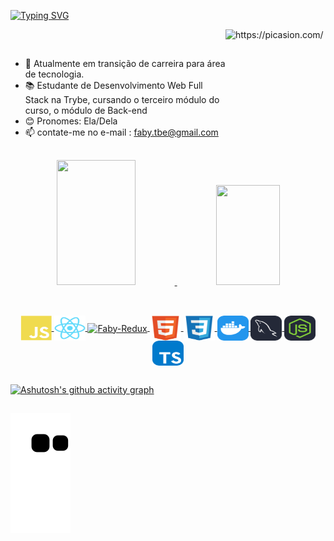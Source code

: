 [![Typing SVG](https://readme-typing-svg.herokuapp.com/?color=ff91a4&size=35&center=true&vCenter=true&width=1000&lines=Olá,+Me+chamo+Fabiana+Ignácio.;Seja+muito+bem-vindo+ao+meu+GitHub!!!+❤️)](https://git.io/typing-svg)

<a href="https://picasion.com/"><img src="https://i.picasion.com/pic92/c88b8dc6b9d002e35fc0a9561109d809.gif" align="right" width="160" height="160" border="0" alt="https://picasion.com/" /></a><br />

##

- 🌱 Atualmente em transição de carreira para área de tecnologia.
- 📚 Estudante de Desenvolvimento Web Full Stack na Trybe,
cursando o terceiro módulo do curso, o módulo de Back-end
- 😊 Pronomes: Ela/Dela
- 📫 contate-me no e-mail : faby.tbe@gmail.com 

##

<div align="center">
  <a href="https://github.com/Ignacio-fabianamaria">   
  <img height="200em" width="50%" src="https://github-readme-stats.vercel.app/api?username=Ignacio-fabianamaria&show_icons=true&theme=dracula&include_all_commits=true&count_private=true"/>
  <img height="160em" width="45%" src="https://github-readme-stats.vercel.app/api/top-langs/?username=Ignacio-fabianamaria&layout=compact&langs_count=7&theme=dracula"/>
</div>

##

<div style="display: inline_block" align="center"><br>
  <img align="center" alt="Faby-Js" height="40" width="50" src="https://raw.githubusercontent.com/devicons/devicon/master/icons/javascript/javascript-plain.svg">
  <img align="center" alt="Faby-React" height="40" width="50" src="https://raw.githubusercontent.com/devicons/devicon/master/icons/react/react-original.svg">
   <img align="center" alt="Faby-Redux" height="40" width="50" src="https://cdn.jsdelivr.net/gh/devicons/devicon/icons/redux/redux-original.svg">
  <img align="center" alt="Faby-HTML" height="40" width="50" src="https://raw.githubusercontent.com/devicons/devicon/master/icons/html5/html5-original.svg">
  <img align="center" alt="Faby-CSS" height="40" width="50" src="https://raw.githubusercontent.com/devicons/devicon/master/icons/css3/css3-original.svg">
  <img align="center" alt="Faby-docker" height="40" width="50" src="https://github.com/tandpfun/skill-icons/blob/main/icons/Docker.svg">
  <img align="center" alt="Faby-Mysql" height="40" width="50" src="https://github.com/tandpfun/skill-icons/blob/main/icons/MySQL-Dark.svg">
  <img align="center" alt="Faby-nodejs" height="40" width="50" src="https://github.com/tandpfun/skill-icons/blob/main/icons/NodeJS-Dark.svg">
  <img align="center" alt="Faby-typescript" height="40" width="50" src="https://github.com/tandpfun/skill-icons/blob/main/icons/TypeScript.svg">
</div>
  
  ##
  
 [![Ashutosh's github activity graph](https://github-readme-activity-graph.cyclic.app/graph?username=Ignacio-fabianamaria&bg_color=103142&color=ea83ec&line=a04b90&point=3bb0bf&area=true&hide_border=true)](https://github.com/ashutosh00710/github-readme-activity-graph)

##



![Snake animation](https://github.com/Ignacio-fabianamaria/Ignacio-fabianamaria/blob/output/github-contribution-grid-snake.svg)






